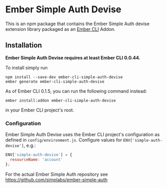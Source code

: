 #  Ember Simple Auth Devise

This is an npm package that contains the Ember Simple Auth devise extension
library packaged as an [Ember CLI](https://github.com/stefanpenner/ember-cli)
Addon.

## Installation

**Ember Simple Auth Devise requires at least Ember CLI 0.0.44.**

To install simply run

```
npm install --save-dev ember-cli-simple-auth-devise
ember generate ember-cli-simple-auth-devise
```

As of Ember CLI 0.1.5, you can run the following command instead:

`ember install:addon ember-cli-simple-auth-devise`

in your Ember CLI project's root.

### Configuration

Ember Simple Auth Devise uses the Ember CLI project's configuration as defined
in `config/environment.js`. Configure values for `ENV['simple-auth-devise']`,
e.g.:

```js
ENV['simple-auth-devise'] = {
  resourceName: 'account'
};
```

For the actual Ember Simple Auth repository see
https://github.com/simplabs/ember-simple-auth
